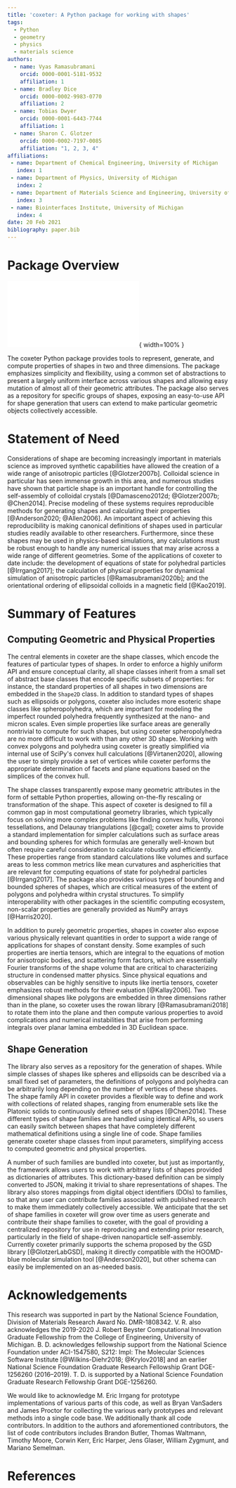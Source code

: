 ```yaml
---
title: 'coxeter: A Python package for working with shapes'
tags:
  - Python
  - geometry
  - physics
  - materials science
authors:
  - name: Vyas Ramasubramani
    orcid: 0000-0001-5181-9532
    affiliation: 1
  - name: Bradley Dice
    orcid: 0000-0002-9983-0770
    affiliation: 2
  - name: Tobias Dwyer
    orcid: 0000-0001-6443-7744
    affiliation: 1
  - name: Sharon C. Glotzer
    orcid: 0000-0002-7197-0085
    affiliation: "1, 2, 3, 4"
affiliations:
 - name: Department of Chemical Engineering, University of Michigan
   index: 1
 - name: Department of Physics, University of Michigan
   index: 2
 - name: Department of Materials Science and Engineering, University of Michigan
   index: 3
 - name: Biointerfaces Institute, University of Michigan
   index: 4
date: 20 Feb 2021
bibliography: paper.bib
---
```


# Package Overview

![The coxeter package supports calculating a wide range of properties on shapes in two and three dimensions. A subset of the shapes coxeter supports are shown in the central bubble, such as including simple polygons in 2D and arbitrary 3D polyhedral meshes. Many properties of shapes can be calculated, ranging from the geometric (like inspheres and circumspheres) to the physical (anisotropic form factors and inertia tensors).](figure1/Figure1.pdf){ width=100% }

The coxeter Python package provides tools to represent, generate, and compute properties of shapes in two and three dimensions.
The package emphasizes simplicity and flexibility, using a common set of abstractions to present a largely uniform interface across various shapes and allowing easy mutation of almost all of their geometric attributes.
The package also serves as a repository for specific groups of shapes, exposing an easy-to-use API for shape generation that users can extend to make particular geometric objects collectively accessible.


# Statement of Need

Considerations of shape are becoming increasingly important in materials science as improved synthetic capabilities have allowed the creation of a wide range of anisotropic particles [@Glotzer2007b].
Colloidal science in particular has seen immense growth in this area, and numerous studies have shown that particle shape is an important handle for controlling the self-assembly of colloidal crystals [@Damasceno2012d; @Glotzer2007b; @Chen2014].
Precise modeling of these systems requires reproducible methods for generating shapes and calculating their properties [@Anderson2020; @Allen2006].
An important aspect of achieving this reproducibility is making canonical definitions of shapes used in particular studies readily available to other researchers.
Furthermore, since these shapes may be used in physics-based simulations, any calculations must be robust enough to handle any numerical issues that may arise across a wide range of different geometries.
Some of the applications of coxeter to date include: the development of equations of state for polyhedral particles [@Irrgang2017]; the calculation of physical properties for dynamical simulation of anisotropic particles [@Ramasubramani2020b]; and the orientational ordering of ellipsoidal colloids in a magnetic field [@Kao2019].


# Summary of Features

## Computing Geometric and Physical Properties

The central elements in coxeter are the shape classes, which encode the features of particular types of shapes.
In order to enforce a highly uniform API and ensure conceptual clarity, all shape classes inherit from a small set of abstract base classes that encode specific subsets of properties: for instance, the standard properties of all shapes in two dimensions are embedded in the ``Shape2D`` class.
In addition to standard types of shapes such as ellipsoids or polygons, coxeter also includes more esoteric shape classes like spheropolyhedra, which are important for modeling the imperfect rounded polyhedra frequently synthesized at the nano- and micron scales.
Even simple properties like surface areas are generally nontrivial to compute for such shapes, but using coxeter spheropolyhedra are no more difficult to work with than any other 3D shape.
Working with convex polygons and polyhedra using coxeter is greatly simplified via internal use of SciPy's convex hull calculations [@Virtanen2020], allowing the user to simply provide a set of vertices while coxeter performs the appropriate determination of facets and plane equations based on the simplices of the convex hull.

The shape classes transparently expose many geometric attributes in the form of settable Python properties, allowing on-the-fly rescaling or transformation of the shape.
This aspect of coxeter is designed to fill a common gap in most computational geometry libraries, which typically focus on solving more complex problems like finding convex hulls, Voronoi tessellations, and Delaunay triangulations [@cgal]; coxeter aims to provide a standard implementation for simpler calculations such as surface areas and bounding spheres for which formulas are generally well-known but often require careful consideration to calculate robustly and efficiently.
These properties range from standard calculations like volumes and surface areas to less common metrics like mean curvatures and asphericities that are relevant for computing equations of state for polyhedral particles [@Irrgang2017].
The package also provides various types of bounding and bounded spheres of shapes, which are critical measures of the extent of polygons and polyhedra within crystal structures.
To simplify interoperability with other packages in the scientific computing ecosystem, non-scalar properties are generally provided as NumPy arrays [@Harris2020].

In addition to purely geometric properties, shapes in coxeter also expose various physically relevant quantities in order to support a wide range of applications for shapes of constant density.
Some examples of such properties are inertia tensors, which are integral to the equations of motion for anisotropic bodies, and scattering form factors, which are essentially Fourier transforms of the shape volume that are critical to characterizing structure in condensed matter physics.
Since physical equations and observables can be highly sensitive to inputs like inertia tensors, coxeter emphasizes robust methods for their evaluation [@Kallay2006].
Two dimensional shapes like polygons are embedded in three dimensions rather than in the plane, so coxeter uses the rowan library [@Ramasubramani2018] to rotate them into the plane and then compute various properties to avoid complications and numerical instabilities that arise from performing integrals over planar lamina embedded in 3D Euclidean space.

## Shape Generation

The library also serves as a repository for the generation of shapes.
While simple classes of shapes like spheres and ellipsoids can be described via a small fixed set of parameters, the definitions of polygons and polyhedra can be arbitrarily long depending on the number of vertices of these shapes.
The shape family API in coxeter provides a flexible way to define and work with collections of related shapes, ranging from enumerable sets like the Platonic solids to continuously defined sets of shapes [@Chen2014].
These different types of shape families are handled using identical APIs, so users can easily switch between shapes that have completely different mathematical definitions using a single line of code.
Shape families generate coxeter shape classes from input parameters, simplifying access to computed geometric and physical properties.

A number of such families are bundled into coxeter, but just as importantly, the framework allows users to work with arbitrary lists of shapes provided as dictionaries of attributes.
This dictionary-based definition can be simply converted to JSON, making it trivial to share representations of shapes.
The library also stores mappings from digital object identifiers (DOIs) to families, so that any user can contribute families associated with published research to make them immediately collectively accessible.
We anticipate that the set of shape families in coxeter will grow over time as users generate and contribute their shape families to coxeter, with the goal of providing a centralized repository for use in reproducing and extending prior research, particularly in the field of shape-driven nanoparticle self-assembly.
Currently coxeter primarily supports the schema proposed by the GSD library [@GlotzerLabGSD], making it directly compatible with the HOOMD-blue molecular simulation tool [@Anderson2020], but other schema can easily be implemented on an as-needed basis.

# Acknowledgements

This research was supported in part by the National Science Foundation, Division of Materials Research Award No. DMR-1808342.
V. R. also acknowledges the 2019-2020 J. Robert Beyster Computational Innovation Graduate Fellowship from the College of Engineering, University of Michigan.
B. D. acknowledges fellowship support from the National Science Foundation under ACI-1547580, S212: Impl: The Molecular Sciences Software Institute [@Wilkins-Diehr2018; @Krylov2018] and an earlier National Science Foundation Graduate Research Fellowship Grant DGE-1256260 (2016–2019).
T. D. is supported by a National Science Foundation Graduate Research Fellowship Grant DGE-1256260.

We would like to acknowledge M. Eric Irrgang for prototype implementations of various parts of this code, as well as Bryan VanSaders and James Proctor for collecting the various early prototypes and relevant methods into a single code base.
We additionally thank all code contributors.
In addition to the authors and aforementioned contributors, the list of code contributors includes Brandon Butler, Thomas Waltmann, Timothy Moore, Corwin Kerr, Eric Harper, Jens Glaser, William Zygmunt, and Mariano Semelman.

# References
